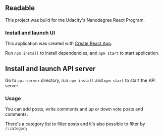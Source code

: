 ## Readable

This project was build for the Udacity's Nanodegree React Program.

### Install and launch UI

This application was created with [Create React App](https://github.com/facebookincubator/create-react-app).

Run `npm install` to install dependencies, and `npm start` to start application.

## Install and launch API server

Go to `api-server` directory, run `npm install` and `npm start` to start the API server.

### Usage

You can add posts, write comments and up or down vote posts and comments.

There's a category list to filter posts and it's also possible to filter by `/:category`
